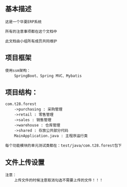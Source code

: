 ## 基本描述

    这是一个华夏ERP系统

    所有的注意事项都在这个文档中

    此文档由小组所有成员共同维护

## 项目框架
    使用ssm架构：
        SpringBoot、Spring MVC、Mybatis

## 项目结构：
    com.t28.forest
        ->purchasing : 采购管理
        ->retail : 零售管理
        ->sales : 销售管理
        ->warehouse : 仓库管理
        ->shared : 存放公共部分代码
        MainApplication.java : 主程序运行类
    
    每个功能模块的单元测试类都在：test/java/com.t28.forest包下

## 文件上传设置
    注意：
        上传文件的时候注意取消勾选不需要上传的文件！！！
    
